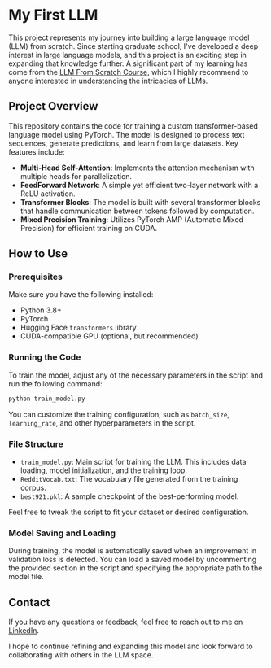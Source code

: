 
# My First LLM

This project represents my journey into building a large language model (LLM) from scratch. Since starting graduate school, I've developed a deep interest in large language models, and this project is an exciting step in expanding that knowledge further. A significant part of my learning has come from the [LLM From Scratch Course](https://www.youtube.com/watch?v=UU1WVnMk4E8), which I highly recommend to anyone interested in understanding the intricacies of LLMs.

## Project Overview

This repository contains the code for training a custom transformer-based language model using PyTorch. The model is designed to process text sequences, generate predictions, and learn from large datasets. Key features include:

- **Multi-Head Self-Attention**: Implements the attention mechanism with multiple heads for parallelization.
- **FeedForward Network**: A simple yet efficient two-layer network with a ReLU activation.
- **Transformer Blocks**: The model is built with several transformer blocks that handle communication between tokens followed by computation.
- **Mixed Precision Training**: Utilizes PyTorch AMP (Automatic Mixed Precision) for efficient training on CUDA.

## How to Use

### Prerequisites

Make sure you have the following installed:

- Python 3.8+
- PyTorch
- Hugging Face `transformers` library
- CUDA-compatible GPU (optional, but recommended)

### Running the Code

To train the model, adjust any of the necessary parameters in the script and run the following command:

```bash
python train_model.py
```

You can customize the training configuration, such as `batch_size`, `learning_rate`, and other hyperparameters in the script.

### File Structure

- `train_model.py`: Main script for training the LLM. This includes data loading, model initialization, and the training loop.
- `RedditVocab.txt`: The vocabulary file generated from the training corpus.
- `best921.pkl`: A sample checkpoint of the best-performing model.
  
Feel free to tweak the script to fit your dataset or desired configuration.

### Model Saving and Loading

During training, the model is automatically saved when an improvement in validation loss is detected. You can load a saved model by uncommenting the provided section in the script and specifying the appropriate path to the model file.

## Contact

If you have any questions or feedback, feel free to reach out to me on [LinkedIn](https://www.linkedin.com/in/tyler-blalock/).

I hope to continue refining and expanding this model and look forward to collaborating with others in the LLM space.
